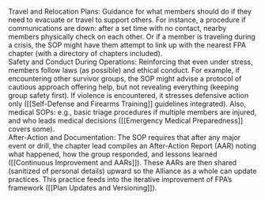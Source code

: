Travel and Relocation Plans: Guidance for what members should do if they need to evacuate or travel to support others. For instance, a procedure if communications are down: after a set time with no contact, nearby members physically check on each other. Or if a member is traveling during a crisis, the SOP might have them attempt to link up with the nearest FPA chapter (with a directory of chapters included).  
Safety and Conduct During Operations: Reinforcing that even under stress, members follow laws (as possible) and ethical conduct. For example, if encountering other survivor groups, the SOP might advise a protocol of cautious approach offering help, but not revealing everything (keeping group safety first). If violence is encountered, it stresses defensive action only ([[Self-Defense and Firearms Training]] guidelines integrated). Also, medical SOPs: e.g., basic triage procedures if multiple members are injured, and who leads medical decisions ([[Emergency Medical Preparedness]] covers some).  
After-Action and Documentation: The SOP requires that after any major event or drill, the chapter lead compiles an After-Action Report (AAR) noting what happened, how the group responded, and lessons learned ([[Continuous Improvement and AARs]]). These AARs are then shared (sanitized of personal details) upward so the Alliance as a whole can update practices. This practice feeds into the iterative improvement of FPA’s framework ([[Plan Updates and Versioning]]).
